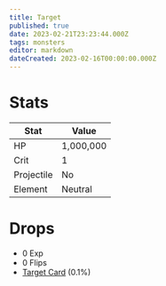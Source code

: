```yaml
---
title: Target
published: true
date: 2023-02-21T23:23:44.000Z
tags: monsters
editor: markdown
dateCreated: 2023-02-16T00:00:00.000Z
---
```


# Stats
|Stat|Value|
|-|-|
|HP|1,000,000|
|Crit|1|
|Projectile|No|
|Element|Neutral|

# Drops
 * 0 Exp
 * 0 Flips
 * [Target Card](/items/target-card.md) (0.1%)
